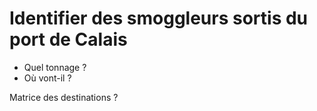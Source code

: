 # Identifier des smoggleurs sortis du port de Calais

- Quel tonnage ?
- Où vont-il ?

Matrice des destinations ?